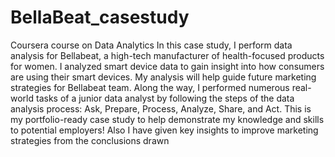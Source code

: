# BellaBeat_casestudy
Coursera course on Data Analytics
In this case study, I perform data analysis for Bellabeat, a high-tech manufacturer of health-focused products for women. I analyzed smart device data to gain insight into how consumers are using their smart devices. My analysis will help guide future marketing strategies for Bellabeat team. Along the way, I performed numerous real-world tasks of a junior data analyst by following the steps of the data analysis process: Ask, Prepare, Process, Analyze, Share, and Act. This is my portfolio-ready case study to help demonstrate my knowledge and skills to potential employers!
Also I have given key insights to improve marketing strategies from the conclusions drawn
